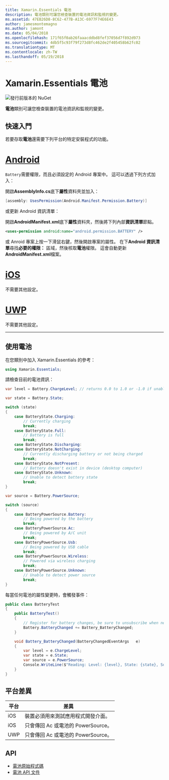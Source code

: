 ```yaml
---
title: Xamarin.Essentials 電池
description: 電池類別可讓您檢查裝置的電池資訊和監視的變更。
ms.assetid: 47EB26D8-8C62-477B-A13C-6977F74E6E43
author: jamesmontemagno
ms.author: jamont
ms.date: 05/04/2018
ms.openlocfilehash: 171f65f0ab26faaacddbd8fef37056d7f892d973
ms.sourcegitcommit: 4db5f5c93f79f273d8fc462de2f405458b62fc02
ms.translationtype: MT
ms.contentlocale: zh-TW
ms.lasthandoff: 05/19/2018
---
```

# <a name="xamarinessentials-battery"></a>Xamarin.Essentials 電池

![發行前版本的 NuGet](~/media/shared/pre-release.png)

**電池**類別可讓您檢查裝置的電池資訊和監視的變更。

## <a name="getting-started"></a>快速入門

若要存取**電池**還需要下列平台的特定安裝程式的功能。

# <a name="androidtabandroid"></a>[Android](#tab/android)

`Battery`需要權限，而且必須設定的 Android 專案中。 這可以透過下列方式加入：

開啟**AssemblyInfo.cs**底下**屬性**資料夾並加入：

```csharp
[assembly: UsesPermission(Android.Manifest.Permission.Battery)]
```

或更新 Android 資訊清單：

開啟**AndroidManifest.xml**底下**屬性**資料夾，然後將下列內部**資訊清單**節點。

```xml
<uses-permission android:name="android.permission.BATTERY" />
```

或 Anroid 專案上按一下滑鼠右鍵，然後開啟專案的屬性。 在下**Android 資訊清單**尋找**必要的權限：** 區域，然後核取**電池**權限。 這會自動更新**AndroidManifest.xml**檔案。

# <a name="iostabios"></a>[iOS](#tab/ios)

不需要其他設定。

# <a name="uwptabuwp"></a>[UWP](#tab/uwp)

不需要其他設定。

-----

## <a name="using-battery"></a>使用電池

在您類別中加入 Xamarin.Essentials 的參考：

```csharp
using Xamarin.Essentials;
```

請檢查目前的電池資訊：

```csharp
var level = Battery.ChargeLevel; // returns 0.0 to 1.0 or -1.0 if unable to determine.

var state = Battery.State;

switch (state)
{
    case BatteryState.Charging:
        // Currently charging
        break;
    case BatteryState.Full:
        // Battery is full
        break;
    case BatteryState.Discharging:
    case BatteryState.NotCharging:
        // Currently discharging battery or not being charged
        break;
    case BatteryState.NotPresent:
        // Battery doesn't exist in device (desktop computer)
    case BatteryState.Unknown:
        // Unable to detect battery state
        break;
}

var source = Battery.PowerSource;

switch (source)
{
    case BatteryPowerSource.Battery:
        // Being powered by the battery
        break;
    case BatteryPowerSource.Ac:
        // Being powered by A/C unit
        break;
    case BatteryPowerSource.Usb:
        // Being powered by USB cable
        break;
    case BatteryPowerSource.Wireless:
        // Powered via wireless charging
        break;
    case BatteryPowerSource.Unknown:
        // Unable to detect power source
        break;
}
```

每當任何電池的屬性變更時，會觸發事件：

```csharp
public class BatteryTest
{
    public BatteryTest()
    {
        // Register for battery changes, be sure to unsubscribe when needed
        Battery.BatteryChanged += Battery_BatteryChanged;
    }

    void Battery_BatteryChanged(BatteryChangedEventArgs   e)
    {
        var level = e.ChargeLevel;
        var state = e.State;
        var source = e.PowerSource;
        Console.WriteLine($"Reading: Level: {level}, State: {state}, Source: {source}");
    }
}
```

## <a name="platform-differences"></a>平台差異

| 平台 | 差異 |
| --- | --- |
| iOS | 裝置必須用來測試應用程式開發介面。 |
| iOS | 只會傳回 Ac 或電池的 PowerSource。 |
| UWP | 只會傳回 Ac 或電池的 PowerSource。 |

## <a name="api"></a>API

- [電池原始程式碼](https://github.com/xamarin/Essentials/tree/master/Xamarin.Essentials/Battery)
- [電池 API 文件](xref:Xamarin.Essentials.Battery)
